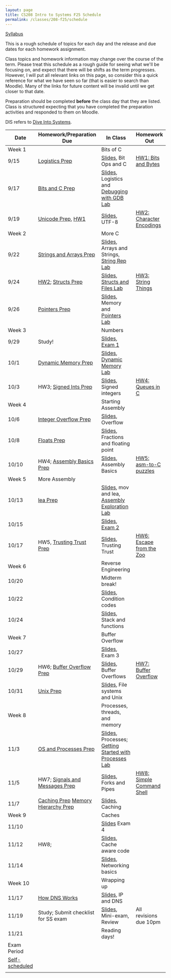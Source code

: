 ```yaml
---
layout: page
title: CS208 Intro to Systems F25 Schedule
permalink: /classes/208-f25/schedule
---
```


[Syllabus](syllabus)

This is a rough schedule of topics for each day and the release and due dates for each homework assignment.

Class topics and homework information may change over the course of the term. Please treat this schedule as a rough guide for seeing what we'll be focusing on, and expect that there will be shifts as the term progresses. However, I will put all relevant links on this page, so consider this a quick reference for what we have seen so far (that is easier to search than Moodle). Many of the links for future content will be invalid until we get closer to that date.

Preparation should be completed **before** the class day that they are listed. Class is structured expecting that you have completed the preparation activities and responded to them on Moodle.

DIS refers to [Dive Into Systems](https://diveintosystems.org/book/index.html).

| Date	| Homework/Preparation Due	| In Class |	Homework Out |
| ------- | --------------- | ------------- | -------------- |
| Week 1 | | Bits of C| |
| 9/15| [Logistics Prep](intro-logistics-prep) |  [Slides](), Bit Ops and C| [HW1: Bits and Bytes](hw1) |
| 9/17 | [Bits and C Prep](bits-c-prep) |  [Slides](https://docs.google.com/presentation/d/1mQ_tI4UWB0xVPrqaux1pCCNGKk_3tVcMWN6rrwCBLjc/edit?usp=sharing), Logistics and [Debugging with GDB Lab](c-gdb-lab)|	 |
| 9/19 | [Unicode Prep](unicode-prep), [HW1](hw1) | [Slides](https://docs.google.com/presentation/d/1KUi0jrs8UeXemMSyNfRSvCnf8j3MFFv0y3nOgGV1-aU/edit?usp=sharing), UTF-8|	 [HW2: Character Encodings](hw2) |
| Week 2 | | More C | |
| 9/22 |  [Strings and Arrays Prep](strings-prep)  | [Slides](https://docs.google.com/presentation/d/12CUWNNlhgl-NJ3fmvAnyxf3QyPXrgzCDLxOJV6kASJ4/edit?usp=sharing), Arrays and Strings, [String Rep Lab](char-rep-lab)	|  |
| 9/24 | [HW2](hw2); [Structs Prep](structs-prep)  |	[Slides](https://docs.google.com/presentation/d/10fLXS17QT_Rxf3JRab855Fnm4S4IdocfXMpiNLM_CWU/edit?usp=sharing), [Structs and Files Lab](structs-files-lab)	|[HW3: String Things](hw3) |
| 9/26 | [Pointers Prep](pointers-prep)  | [Slides](https://docs.google.com/presentation/d/1eul5sVl1u_siIX5Ou0nyXhDgrH4Ve_qCXgUyxwgYq9w/edit?usp=sharing), Memory and [Pointers Lab](pointers-lab) 	|  |
| Week 3 | |  Numbers | |
| 9/29 | Study!  |	[Slides](https://docs.google.com/presentation/d/16nVL6HKOmwamiC_-UP1o53df6ybZxKiIh-O11ISOZTQ/edit?usp=sharing), [Exam 1](exam1) |  |
| 10/1 | [Dynamic Memory Prep](dynamic-prep)  |	[Slides](https://docs.google.com/presentation/d/1HHVa39oHeTrZtgoy8io8XHAAdqs3rTG5nsFjiAQZerc/edit?usp=sharing),  [Dynamic Memory Lab](dynamic-lab) | |
| 10/3 | HW3; [Signed Ints Prep](signed-prep) |	   [Slides](https://docs.google.com/presentation/d/1qT6pwu7uafnk-SMxPTblxgFsqfM76PAcZm9_VV7wjYo/edit?usp=sharing), 	Signed integers |[HW4: Queues in C](hw4) |
| Week 4 | | Starting Assembly | |
| 10/6 | [Integer Overflow Prep](int-overflow-prep)| [Slides](https://docs.google.com/presentation/d/1DtBm6GU8ld-44vt0DhHBC3Ca3tXVF8xcZcrnELj-W2M/edit?usp=sharing), Overflow 	|  |
| 10/8 | [Floats Prep](floats-prep) |	[Slides](https://docs.google.com/presentation/d/18poK0zNyH6qRLdU4hygBB8_WVkCCYN0IdDqVR_VsGKU/edit?usp=sharing), Fractions and floating point	|  |
| 10/10 | HW4; [Assembly Basics Prep](asm-basics-prep) |	[Slides](https://docs.google.com/presentation/d/1cR6D8JpgE51nZfXFS8BRZtAaySX2fUZ9h20xNg-EyFY/edit?usp=sharing), Assembly Basics |[HW5: asm-to-C puzzles](hw5) |
| Week 5 |  More Assembly |  | |
| 10/13 |	[lea Prep](asm-lea-prep)	| [Slides](https://docs.google.com/presentation/d/1LcxQJJARg4McZVBF9JrVshljJbkzqLtvyS-aCgyTwDU/edit?usp=sharing), mov and lea, [Assembly Exploration Lab](asm-lea-lab)	|  |
| 10/15 |    | [Slides](https://docs.google.com/presentation/d/1aH8aeh2XuR2itSJYIjQP1qKvJAkVhj3r3aLPobXOF9c/edit?usp=sharing), [Exam 2](exam2)|  |
| 10/17	|HW5, [Trusting Trust Prep](trust-prep)  |	[Slides](https://docs.google.com/presentation/d/1zyWuTzHPeQkzzBEI7LBajEkHwaroLteDUVDsosctnj4/edit?usp=sharing),  Trusting Trust	| [HW6: Escape from the Zoo](hw6) |
| Week 6 | | Reverse Engineering | |
| 10/20 |  | Midterm break! | |
| 10/22 |  | [Slides](), Condition codes| |
| 10/24 |  |	[Slides](), Stack and functions	|   |
| Week 7 | | Buffer Overflow | |
| 10/27 | | [Slides](),	Exam 3	 | |
| 10/29 |	HW6; [Buffer Overflow Prep](buffer-overflow-prep) |[Slides](), Buffer Overflows	| [HW7: Buffer Overflow](hw8)  |
| 10/31 |[Unix Prep](useful-unix-prep)  |[Slides](),	File systems and Unix	|  |
| Week 8 | | Processes, threads, and memory| |
| 11/3 |[OS and Processes Prep](os-processes-prep) | [Slides](),	Processes; [Getting Started with Processes Lab](https://www.cs.carleton.edu/faculty/tamert/courses/cs208-f23/labs/lab7/)	 |  |	
| 11/5 | HW7; [Signals and Messages Prep](os-signals-prep)	|  [Slides](), Forks and Pipes |	[HW8: Simple Command Shell]() |
| 11/7 |[Caching Prep](caching-prep) [Memory Hierarchy Prep](mem-hierarchy-prep) | [Slides](), Caching	|  |	
| Week 9 | | Caches| |
| 11/10 |   | [Slides]()	Exam 4|  |
| 11/12 | HW8; |[Slides](),  Cache aware code |  |
| 11/14	|   | [Slides](), Networking basics | |
| Week 10 | | Wrapping up | |
| 11/17 | [How DNS Works](https://howdns.works/) |[Slides](), IP and DNS| |
| 11/19 |  Study; Submit checklist for SS exam | [Slides](), Mini-exam, Review |All revisions due 10pm|
| 11/21 |  | Reading days!| |
| Exam Period | | | |
| [Self-scheduled](quiz-final) | |  | |
| | |   | |